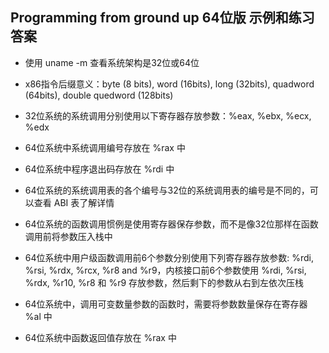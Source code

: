 
## Programming from ground up 64位版 示例和练习答案

- 使用 uname -m 查看系统架构是32位或64位

- x86指令后缀意义：byte (8 bits), word (16bits), long (32bits), quadword (64bits), double quedword (128bits)

- 32位系统的系统调用分别使用以下寄存器存放参数：%eax, %ebx, %ecx, %edx

- 64位系统中系统调用编号存放在 %rax 中

- 64位系统中程序退出码存放在 %rdi 中

- 64位系统的系统调用表的各个编号与32位的系统调用表的编号是不同的，可以查看 ABI 表了解详情

- 64位系统的函数调用惯例是使用寄存器保存参数，而不是像32位那样在函数调用前将参数压入栈中

- 64位系统中用户级函数调用前6个参数分别使用下列寄存器存放参数: %rdi, %rsi, %rdx, %rcx, %r8 and %r9，内核接口前6个参数使用 %rdi, %rsi, %rdx, %r10, %r8 和 %r9 存放参数，然后剩下的参数从右到左依次压栈

- 64位系统中，调用可变数量参数的函数时，需要将参数数量保存在寄存器 %al 中

- 64位系统中函数返回值存放在 %rax 中

